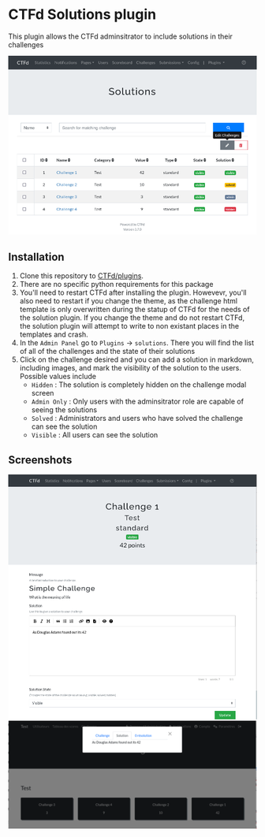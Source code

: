 # CTFd Solutions plugin

This plugin allows the CTFd adminsitrator to include solutions in their challenges

![](screenshots/list.png)

## Installation

1. Clone this repository to [CTFd/plugins](https://github.com/CTFd/CTFd/tree/master/CTFd/plugins).
2. There are no specific python requirements for this package
3. You'll need to restart CTFd after installing the plugin. Howevevr, you'll also need to restart if you change the theme, as the challenge html template is only overwritten during the statup of CTFd for the needs of the solution plugin. If you change the theme and do not restart CTFd, the solution plugin will attempt to write to non existant places in the templates and crash.
4. In the `Admin Panel` go to `Plugins` -> `solutions`. There you will find the list of all of the challenges and the state of their solutions
5. Click on the challenge desired and you can add a solution in markdown, including images, and mark the visibility of the solution to the users. Possible values include
    - `Hidden` : The solution is completely hidden on the challenge modal screen
    - `Admin Only` : Only users with the adminsitrator role are capable of seeing the solutions
    - `Solved` : Administrators and users who have solved the challenge can see the solution
    - `Visible` : All users can see the solution

## Screenshots

![](screenshots/solution.png 'Add a solution')
![](screenshots/challenge.png 'See a solution')

